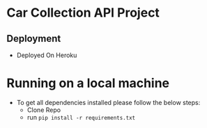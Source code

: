 # Car Collection API Project

## Deployment
- Deployed On Heroku

# Running on a local machine
- To get all dependencies installed please follow the below steps:
    - Clone Repo   
    - run `pip install -r requirements.txt`